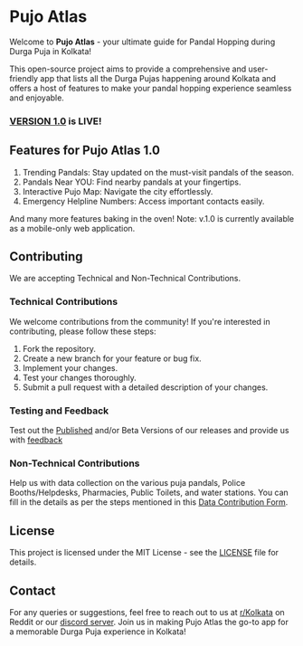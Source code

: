 # Pujo Atlas

Welcome to **Pujo Atlas** - your ultimate guide for Pandal Hopping during Durga Puja in Kolkata! 

This open-source project aims to provide a comprehensive and user-friendly app that lists all the Durga Pujas happening around Kolkata and offers a host of features to make your pandal hopping experience seamless and enjoyable.

### [VERSION 1.0](https://atlas.ourkolkata.in/) is LIVE!

## Features for Pujo Atlas 1.0
1. Trending Pandals: Stay updated on the must-visit pandals of the season.
2. Pandals Near YOU: Find nearby pandals at your fingertips.
3. Interactive Pujo Map: Navigate the city effortlessly.
4. Emergency Helpline Numbers: Access important contacts easily.

And many more features baking in the oven!
Note: v.1.0 is currently available as a mobile-only web application.

## Contributing
We are accepting Technical and Non-Technical Contributions.

### Technical Contributions
We welcome contributions from the community! If you're interested in contributing, please follow these steps:
1. Fork the repository.
2. Create a new branch for your feature or bug fix.
3. Implement your changes.
4. Test your changes thoroughly.
5. Submit a pull request with a detailed description of your changes.

### Testing and Feedback
Test out the [Published]((https://atlas.ourkolkata.in/)) and/or Beta Versions of our releases and provide us with [feedback]((https://forms.gle/wixeAAM4j2J8HCSN9)) 

### Non-Technical Contributions
Help us with data collection on the various puja pandals, Police Booths/Helpdesks, Pharmacies, Public Toilets, and water stations. You can fill in the details as per the steps mentioned in this [Data Contribution Form](https://forms.gle/n394CrQpaHzS36hF6).

## License
This project is licensed under the MIT License - see the [LICENSE](LICENSE) file for details.

## Contact
For any queries or suggestions, feel free to reach out to us at [r/Kolkata](https://www.reddit.com/r/kolkata/) on Reddit or our [discord server]((https://discord.gg/89JxPQqCq9)).
Join us in making Pujo Atlas the go-to app for a memorable Durga Puja experience in Kolkata!
